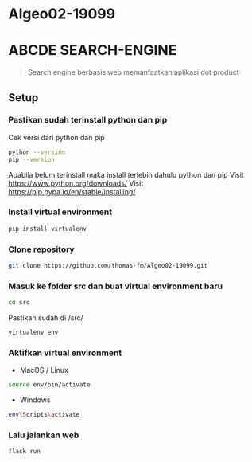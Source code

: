 # Algeo02-19099
# ABCDE SEARCH-ENGINE
> Search engine berbasis web memanfaatkan aplikasi dot product

## Setup

### Pastikan sudah terinstall python dan pip
Cek versi dari python dan pip
```bash
python --version
pip --version
```
Apabila belum terinstall maka install terlebih dahulu python dan pip
Visit https://www.python.org/downloads/
Visit https://pip.pypa.io/en/stable/installing/

### Install virtual environment
```bash
pip install virtualenv
```

### Clone repository
```bash
git clone https://github.com/thomas-fm/Algeo02-19099.git
```

### Masuk ke folder src dan buat virtual environment baru
```bash
cd src
```
Pastikan sudah di /src/
```bash
virtualenv env
```

### Aktifkan virtual environment
* MacOS / Linux
```bash
source env/bin/activate
```
* Windows
```bash
env\Scripts\activate
```

### Lalu jalankan web
```bash
flask run
```
